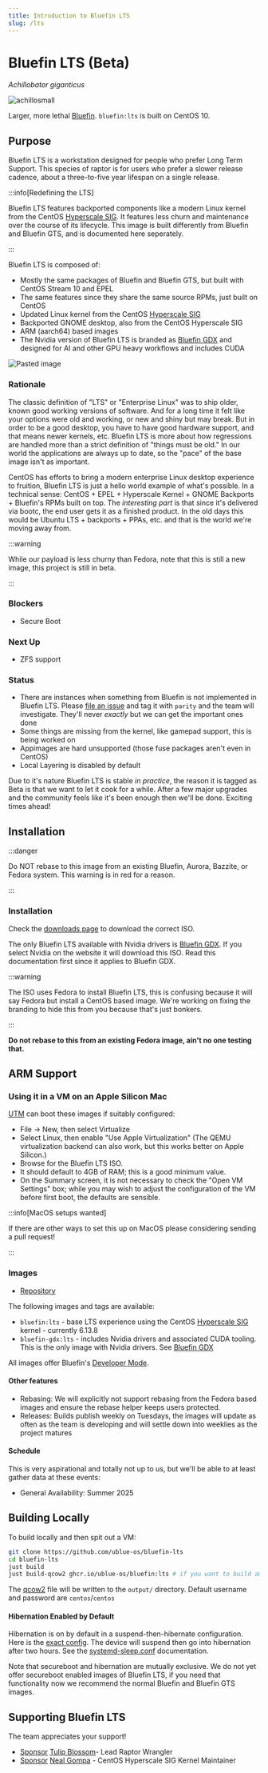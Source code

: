 ```yaml
---
title: Introduction to Bluefin LTS
slug: /lts
---
```


# Bluefin LTS (Beta)
*Achillobator giganticus*

![achillosmall](https://github.com/user-attachments/assets/b6945e80-34e4-44bb-8518-91ad31fed56d)


Larger, more lethal [Bluefin](https://projectbluefin.io). `bluefin:lts` is built on CentOS 10.

## Purpose

Bluefin LTS is a workstation designed for people who prefer Long Term Support. 
This species of raptor is for users who prefer a slower release cadence, about a three-to-five year lifespan on a single release.

:::info[Redefining the LTS]

Bluefin LTS features backported components like a modern Linux kernel from the CentOS [Hyperscale SIG](https://sigs.centos.org/hyperscale/). It features less churn and maintenance over the course of its lifecycle. This image is built differently from Bluefin and Bluefin GTS, and is documented here seperately.

::: 

Bluefin LTS is composed of:

- Mostly the same packages of Bluefin and Bluefin GTS, but built with CentOS Stream 10 and EPEL
- The same features since they share the same source RPMs, just built on CentOS
- Updated Linux kernel from the CentOS [Hyperscale SIG](https://sigs.centos.org/hyperscale/)
- Backported GNOME desktop, also from the CentOS Hyperscale SIG
- ARM (aarch64) based images
- The Nvidia version of Bluefin LTS is branded as [Bluefin GDX](/gdx) and designed for AI and other GPU heavy workflows and includes CUDA
  
![Pasted image](https://github.com/user-attachments/assets/3972ac0f-d37e-4e89-ae91-ff1eb76eabeb)

### Rationale

The classic definition of "LTS" or "Enterprise Linux" was to ship older, known good working versions of software. And for a long time it felt like your options were old and working, or new and shiny but may break. But in order to be a good desktop, you have to have good hardware support, and that means newer kernels, etc. Bluefin LTS is more about how regressions are handled more than a strict definition of "things must be old." In our world the applications are always up to date, so the "pace" of the base image isn't as important. 

CentOS has efforts to bring a modern enterprise Linux desktop experience to fruition, Bluefin LTS is just a hello world example of what's possible. In a technical sense: CentOS + EPEL + Hyperscale Kernel + GNOME Backports + Bluefin's RPMs built on top. The _interesting part_ is that since it's delivered via bootc, the end user gets it as a finished product. In the old days this would be Ubuntu LTS + backports + PPAs, etc. and that is the world we're moving away from. 

:::warning

While our payload is less churny than Fedora, note that this is still a new image, this project is still in beta.

:::

### Blockers

- Secure Boot

### Next Up 

- ZFS support

### Status

- There are instances when something from Bluefin is not implemented in Bluefin LTS. Please [file an issue](https://github.com/ublue-os/bluefin-lts/issues) and tag it with `parity` and the team will investigate. They'll never _exactly_ but we can get the important ones done
- Some things are missing from the kernel, like gamepad support, this is being worked on
- Appimages are hard unsupported (those fuse packages aren't even in CentOS)
- Local Layering is disabled by default

Due to it's nature Bluefin LTS is stable _in practice_, the reason it is tagged as Beta is that we want to let it cook for a while. After a few major upgrades and the community feels like it's been enough then we'll be done. Exciting times ahead!

## Installation

:::danger

Do NOT rebase to this image from an existing Bluefin, Aurora, Bazzite, or Fedora system. This warning is in red for a reason. 

:::

### Installation 

Check the [downloads page](./downloads.md) to download the correct ISO. 

The only Bluefin LTS available with Nvidia drivers is [Bluefin GDX](/gdx). If you select Nvidia on the website it will download this ISO. Read this documentation first since it applies to Bluefin GDX. 

:::warning

The ISO uses Fedora to install Bluefin LTS, this is confusing because it will say Fedora but install a CentOS based image. We're working on fixing the branding to hide this from you because that's just bonkers.

:::

**Do not rebase to this from an existing Fedora image, ain't no one testing that.**

## ARM Support

### Using it in a VM on an Apple Silicon Mac

[UTM](https://github.com/utmapp/UTM/) can boot these images if suitably configured:

*   File → New, then select Virtualize
*   Select Linux, then enable "Use Apple Virtualization" (The QEMU virtualization backend can also work, but this works better on Apple Silicon.)
*   Browse for the Bluefin LTS ISO.
*   It should default to 4GB of RAM; this is a good minimum value.
*   On the Summary screen, it is not necessary to check the "Open VM Settings" box; while you may wish to adjust the configuration of the VM before first boot, the defaults are sensible.

:::info[MacOS setups wanted]

If there are other ways to set this up on MacOS please considering sending a pull request!

:::

### Images

- [Repository](https://github.com/ublue-os/bluefin-lts)

The following images and tags are available:

- `bluefin:lts` - base LTS experience using the CentOS [Hyperscale SIG](https://sigs.centos.org/hyperscale/) kernel - currently 6.13.8
- `bluefin-gdx:lts` - includes Nvidia drivers and associated CUDA tooling. This is the only image with Nvidia drivers. See [Bluefin GDX](/gdx)

All images offer Bluefin's [Developer Mode](/bluefin-dx).
  
#### Other features

- Rebasing: We will explicitly not support rebasing from the Fedora based images and ensure the rebase helper keeps users protected.
- Releases: Builds publish weekly on Tuesdays, the images will update as often as the team is developing and will settle down into weeklies as the project matures

#### Schedule

This is very aspirational and totally not up to us, but we'll be able to at least gather data at these events: 

- General Availability: Summer 2025

## Building Locally 

To build locally and then spit out a VM: 

```bash
git clone https://github.com/ublue-os/bluefin-lts
cd bluefin-lts
just build
just build-qcow2 ghcr.io/ublue-os/bluefin:lts # if you want to build an ISO just change qcow2 to iso instead
```

The [qcow2](https://qemu-project.gitlab.io/qemu/system/images.html) file will be written to the `output/` directory. Default username and password are `centos`/`centos`

#### Hibernation Enabled by Default

Hibernation is on by default in a suspend-then-hibernate configuration. Here is the [exact config](https://github.com/ublue-os/bluefin-lts/blob/c0c8e2166cb5d0c4dd511ab3f677450c2cf8de0c/build_scripts/40-services.sh#L6). The device will suspend then go into hibernation after two hours. See the [systemd-sleep.conf](https://www.freedesktop.org/software/systemd/man/latest/systemd-sleep.conf.html) documentation.

Note that secureboot and hibernation are mutually exclusive. We do not yet offer secureboot enabled images of Bluefin LTS, if you need that functionality now we recommend the normal Bluefin and Bluefin GTS images.  

## Supporting Bluefin LTS

The team appreciates your support!

- <a class="github-button" href="https://github.com/sponsors/tulilirockz" data-color-scheme="no-preference: light; light: light; dark: dark;" data-icon="octicon-heart" data-size="large" aria-label="Sponsor tulilirockz">Sponsor</a> [Tulip Blossom](https://github.com/tulilirockz)- Lead Raptor Wrangler
- <a class="github-button" href="https://github.com/sponsors/Conan-Kudo" data-color-scheme="no-preference: light; light: light; dark: dark;" data-icon="octicon-heart" data-size="large" aria-label="Sponsor Neal Gompa">Sponsor</a> [Neal Gompa](https://github.com/sponsors/Conan-Kudo) - CentOS Hyperscale SIG Kernel Maintainer
